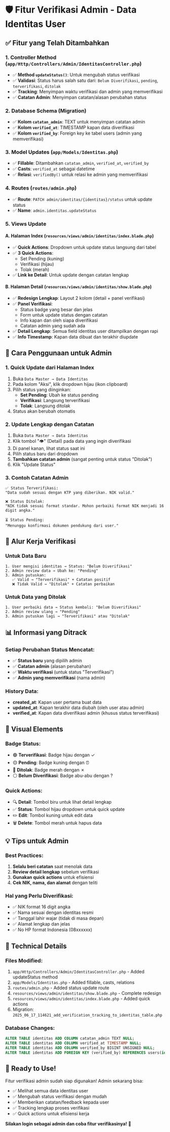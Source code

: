# 🛡️ Fitur Verifikasi Admin - Data Identitas User

## ✅ **Fitur yang Telah Ditambahkan**

### 1. **Controller Method** (`app/Http/Controllers/Admin/IdentitasController.php`)
- ✅ **Method `updateStatus()`**: Untuk mengubah status verifikasi
- ✅ **Validasi**: Status harus salah satu dari: `Belum Diverifikasi`, `pending`, `terverifikasi`, `ditolak`
- ✅ **Tracking**: Menyimpan waktu verifikasi dan admin yang memverifikasi
- ✅ **Catatan Admin**: Menyimpan catatan/alasan perubahan status

### 2. **Database Schema** (Migration)
- ✅ **Kolom `catatan_admin`**: TEXT untuk menyimpan catatan admin
- ✅ **Kolom `verified_at`**: TIMESTAMP kapan data diverifikasi
- ✅ **Kolom `verified_by`**: Foreign key ke tabel users (admin yang memverifikasi)

### 3. **Model Updates** (`app/Models/Identitas.php`)
- ✅ **Fillable**: Ditambahkan `catatan_admin`, `verified_at`, `verified_by`
- ✅ **Casts**: `verified_at` sebagai datetime
- ✅ **Relasi**: `verifiedBy()` untuk relasi ke admin yang memverifikasi

### 4. **Routes** (`routes/admin.php`)
- ✅ **Route**: `PATCH admin/identitas/{identitas}/status` untuk update status
- ✅ **Name**: `admin.identitas.updateStatus`

### 5. **Views Update**

#### **A. Halaman Index** (`resources/views/admin/identitas/index.blade.php`)
- ✅ **Quick Actions**: Dropdown untuk update status langsung dari tabel
- ✅ **3 Quick Actions**:
  - Set Pending (kuning)
  - Verifikasi (hijau) 
  - Tolak (merah)
- ✅ **Link ke Detail**: Untuk update dengan catatan lengkap

#### **B. Halaman Detail** (`resources/views/admin/identitas/show.blade.php`)
- ✅ **Redesign Lengkap**: Layout 2 kolom (detail + panel verifikasi)
- ✅ **Panel Verifikasi**: 
  - Status badge yang besar dan jelas
  - Form untuk update status dengan catatan
  - Info kapan dan oleh siapa diverifikasi
  - Catatan admin yang sudah ada
- ✅ **Detail Lengkap**: Semua field identitas user ditampilkan dengan rapi
- ✅ **Info Timestamp**: Kapan data dibuat dan terakhir diupdate

## 🎯 **Cara Penggunaan untuk Admin**

### **1. Quick Update dari Halaman Index**
1. Buka `Data Master → Data Identitas`
2. Pada kolom "Aksi", klik dropdown hijau (ikon clipboard)
3. Pilih status yang diinginkan:
   - **Set Pending**: Ubah ke status pending
   - **Verifikasi**: Langsung terverifikasi
   - **Tolak**: Langsung ditolak
4. Status akan berubah otomatis

### **2. Update Lengkap dengan Catatan**
1. Buka `Data Master → Data Identitas`
2. Klik tombol "👁️" (Detail) pada data yang ingin diverifikasi
3. Di panel kanan, lihat status saat ini
4. Pilih status baru dari dropdown
5. **Tambahkan catatan admin** (sangat penting untuk status "Ditolak")
6. Klik "Update Status"

### **3. Contoh Catatan Admin**
```
✅ Status Terverifikasi:
"Data sudah sesuai dengan KTP yang diberikan. NIK valid."

❌ Status Ditolak:
"NIK tidak sesuai format standar. Mohon perbaiki format NIK menjadi 16 digit angka."

⏳ Status Pending:
"Menunggu konfirmasi dokumen pendukung dari user."
```

## 🔄 **Alur Kerja Verifikasi**

### **Untuk Data Baru**
```
1. User mengisi identitas → Status: "Belum Diverifikasi"
2. Admin review data → Ubah ke: "Pending" 
3. Admin putuskan:
   ✅ Valid → "Terverifikasi" + Catatan positif
   ❌ Tidak Valid → "Ditolak" + Catatan perbaikan
```

### **Untuk Data yang Ditolak**
```
1. User perbaiki data → Status kembali: "Belum Diverifikasi"
2. Admin review ulang → "Pending"
3. Admin putuskan lagi → "Terverifikasi" atau "Ditolak"
```

## 📊 **Informasi yang Ditrack**

### **Setiap Perubahan Status Mencatat:**
- ✅ **Status baru** yang dipilih admin
- ✅ **Catatan admin** (alasan perubahan)
- ✅ **Waktu verifikasi** (untuk status "Terverifikasi")
- ✅ **Admin yang memverifikasi** (nama admin)

### **History Data:**
- **created_at**: Kapan user pertama buat data
- **updated_at**: Kapan terakhir data diubah (oleh user atau admin)
- **verified_at**: Kapan data diverifikasi admin (khusus status terverifikasi)

## 🎨 **Visual Elements**

### **Badge Status:**
- 🟢 **Terverifikasi**: Badge hijau dengan ✓
- 🟡 **Pending**: Badge kuning dengan ⏰  
- 🔴 **Ditolak**: Badge merah dengan ✗
- ⚪ **Belum Diverifikasi**: Badge abu-abu dengan ?

### **Quick Actions:**
- 🔍 **Detail**: Tombol biru untuk lihat detail lengkap
- ✅ **Status**: Tombol hijau dropdown untuk quick update
- ✏️ **Edit**: Tombol kuning untuk edit data
- 🗑️ **Delete**: Tombol merah untuk hapus data

## 💡 **Tips untuk Admin**

### **Best Practices:**
1. **Selalu beri catatan** saat menolak data
2. **Review detail lengkap** sebelum verifikasi
3. **Gunakan quick actions** untuk efisiensi
4. **Cek NIK, nama, dan alamat** dengan teliti

### **Hal yang Perlu Diverifikasi:**
- ✅ NIK format 16 digit angka
- ✅ Nama sesuai dengan identitas resmi  
- ✅ Tanggal lahir wajar (tidak di masa depan)
- ✅ Alamat lengkap dan jelas
- ✅ No HP format Indonesia (08xxxxxx)

## 🔧 **Technical Details**

### **Files Modified:**
1. `app/Http/Controllers/Admin/IdentitasController.php` - Added updateStatus method
2. `app/Models/Identitas.php` - Added fillable, casts, relations
3. `routes/admin.php` - Added status update route
4. `resources/views/admin/identitas/show.blade.php` - Complete redesign
5. `resources/views/admin/identitas/index.blade.php` - Added quick actions
6. Migration: `2025_06_17_114621_add_verification_tracking_to_identitas_table.php`

### **Database Changes:**
```sql
ALTER TABLE identitas ADD COLUMN catatan_admin TEXT NULL;
ALTER TABLE identitas ADD COLUMN verified_at TIMESTAMP NULL;  
ALTER TABLE identitas ADD COLUMN verified_by BIGINT UNSIGNED NULL;
ALTER TABLE identitas ADD FOREIGN KEY (verified_by) REFERENCES users(id);
```

## 🚀 **Ready to Use!**

Fitur verifikasi admin sudah siap digunakan! Admin sekarang bisa:
- ✅ Melihat semua data identitas user
- ✅ Mengubah status verifikasi dengan mudah
- ✅ Memberikan catatan/feedback kepada user
- ✅ Tracking lengkap proses verifikasi
- ✅ Quick actions untuk efisiensi kerja

**Silakan login sebagai admin dan coba fitur verifikasinya!** 🎉

